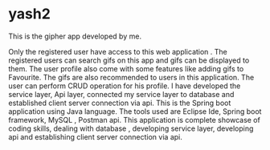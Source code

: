 # yash2
This is the gipher app developed by me.

Only the registered user have access to this web application . The registered users can search gifs on this app and gifs can be displayed to them. 
The user profile also come with some features like adding gifs to Favourite. The gifs are also recommended to users in this application. 
The user can perform CRUD operation for his profile.
I have developed the service layer, Api layer, connected my service layer to database and established client server connection via api.
This is the Spring boot application using Java language. The tools used are Eclipse Ide, Spring boot framework, MySQL , Postman api.
This application is complete showcase of coding skills, dealing with database , developing service layer, developing api and establishing client server connection via api.
